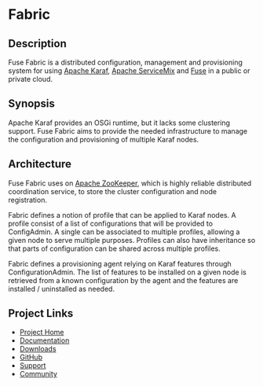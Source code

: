 # Fabric

## Description

Fuse Fabric is a distributed configuration, management and provisioning system for using
[Apache Karaf](http://karaf.apache.org/), [Apache ServiceMix](http://servicemix.apache.org/)
and [Fuse](http://fusesource.com/) in a public or private cloud.

## Synopsis

Apache Karaf provides an OSGi runtime, but it lacks some clustering support.
Fuse Fabric aims to provide the needed infrastructure to manage the configuration
and provisioning of multiple Karaf nodes.

## Architecture

Fuse Fabric uses on [Apache ZooKeeper](http://zookeeper.apache.org/), which is highly reliable distributed coordination service,
to store the cluster configuration and node registration.

Fabric defines a notion of profile that can be applied to Karaf nodes.  A profile consist
of a list of configurations that will be provided to ConfigAdmin.  A single can be associated
to multiple profiles, allowing a given node to serve multiple purposes.   Profiles can also
have inheritance so that parts of configuration can be shared across multiple profiles.

Fabric defines a provisioning agent relying on Karaf features through ConfigurationAdmin.
The list of features to be installed on a given node is retrieved from a known configuration
by the agent and the features are installed / uninstalled as needed.

## Project Links

* [Project Home](http://fabric.fusesource.org/)
* [Documentation](http://fabric.fusesource.org/documentation/)
* [Downloads](http://fabric.fusesource.org/download.html)
* [GitHub](http://github.com/fusesource/fabric/tree/master)
* [Support](http://fabric.fusesource.org/support.html)
* [Community](http://fabric.fusesource.org/community.html)